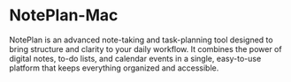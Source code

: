 # NotePlan-Mac
NotePlan is an advanced note-taking and task-planning tool designed to bring structure and clarity to your daily workflow. It combines the power of digital notes, to-do lists, and calendar events in a single, easy-to-use platform that keeps everything organized and accessible.
